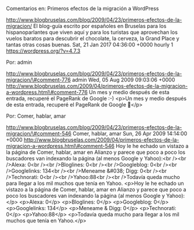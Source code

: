Comentarios en: Primeros efectos de la migración a WordPress

http://www.blogbruselas.com/blog/2009/04/23/primeros-efectos-de-la-migracion/
El blog-guía escrito por españoles en Bruselas para los hispanoparlantes
que viven aquí y para los turistas que aprovechan los vuelos baratos
para descubrir el chocolate, la cerveza, la Grand Place y tantas otras
cosas buenas. Sat, 21 Jan 2017 04:36:00 +0000 hourly 1
https://wordpress.org/?v=4.7.3

Por: admin

http://www.blogbruselas.com/blog/2009/04/23/primeros-efectos-de-la-migracion/\#comment-776
admin Wed, 05 Aug 2009 09:03:06 +0000
http://www.blogbruselas.com/2009/04/primeros-efectos-de-la-migracion-a-wordpress.html\#comment-776
Un mes y medio después de esta entrada, recuperé el PageRank de Google
:-) \<p\>Un mes y medio después de esta entrada, recuperé el PageRank de
Google 🙂\</p\>

Por: Comer, hablar, amar

http://www.blogbruselas.com/blog/2009/04/23/primeros-efectos-de-la-migracion/\#comment-546
Comer, hablar, amar Sun, 26 Apr 2009 14:14:00 +0000
http://www.blogbruselas.com/2009/04/primeros-efectos-de-la-migracion-a-wordpress.html\#comment-546
Hoy le he echado un vistazo a la página de Comer, hablar, amar en
Alianzo y parece que poco a poco los buscadores van indexando la página
(al menos Google y Yahoo):&lt;br /&gt;&lt;br /&gt;Alexa: 0&lt;br
/&gt;&lt;br /&gt;Bloglines: 0&lt;br /&gt;&lt;br /&gt;Googleblog: 0&lt;br
/&gt;&lt;br /&gt;Googlelinks: 134&lt;br /&gt;&lt;br /&gt;Meneame &\#038;
Digg: 0&lt;br /&gt;&lt;br /&gt;Technorati: 0&lt;br /&gt;&lt;br
/&gt;Yahoo:88&lt;br /&gt;&lt;br /&gt;Todavía queda mucho para llegar a
los mil muchos que tenía en Yahoo. \<p\>Hoy le he echado un vistazo a la
página de Comer, hablar, amar en Alianzo y parece que poco a poco los
buscadores van indexando la página (al menos Google y Yahoo):\</p\>
\<p\>Alexa: 0\</p\> \<p\>Bloglines: 0\</p\> \<p\>Googleblog: 0\</p\>
\<p\>Googlelinks: 134\</p\> \<p\>Meneame &amp; Digg: 0\</p\>
\<p\>Technorati: 0\</p\> \<p\>Yahoo:88\</p\> \<p\>Todavía queda mucho
para llegar a los mil muchos que tenía en Yahoo.\</p\>
